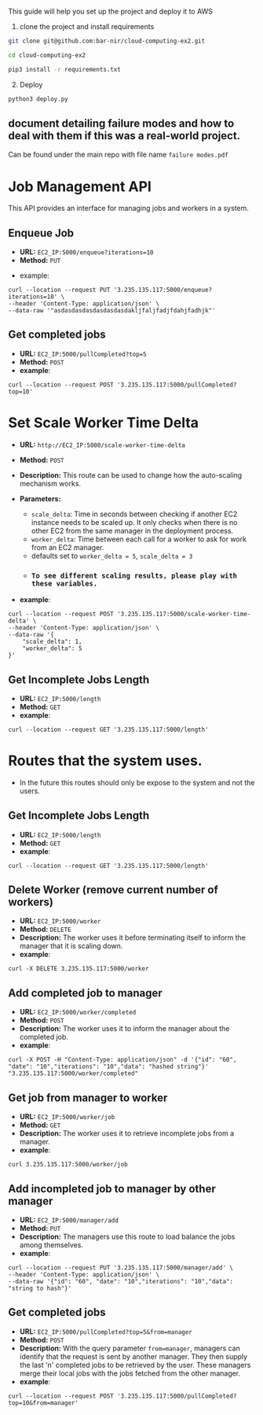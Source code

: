 This guide will help you set up the project and deploy it to AWS

1. clone the project and install requirements

```bash
git clone git@github.com:bar-nir/cloud-computing-ex2.git
```

```bash
cd cloud-computing-ex2
```

```bash
pip3 install -r requirements.txt
```

2. Deploy

```bash
python3 deploy.py
```

## document detailing failure modes and how to deal with them if this was a real-world project.

Can be found under the main repo with file name `failure modes.pdf`

# Job Management API

This API provides an interface for managing jobs and workers in a system.

## Enqueue Job

- **URL:** `EC2_IP:5000/enqueue?iterations=10`
- **Method:** `PUT`

* example:

```
curl --location --request PUT '3.235.135.117:5000/enqueue?iterations=10' \
--header 'Content-Type: application/json' \
--data-raw '"asdasdasdasdasdasdasdakljfaljfadjfdahjfadhjk"'
```

## Get completed jobs

- **URL:** `EC2_IP:5000/pullCompleted?top=5`
- **Method:** `POST`
- **example**:

```
curl --location --request POST '3.235.135.117:5000/pullCompleted?top=10'
```

# Set Scale Worker Time Delta

- **URL:** `http://EC2_IP:5000/scale-worker-time-delta`
- **Method:** `POST`

- **Description:**
  This route can be used to change how the auto-scaling mechanism works.

- **Parameters:**

  - `scale_delta`: Time in seconds between checking if another EC2 instance needs to be scaled up. It only checks when there is no other EC2 from the same manager in the deployment process.
  - `worker_delta`: Time between each call for a worker to ask for work from an EC2 manager.
  - defaults set to `worker_delta = 5`, `scale_delta = 3`
  - ### `To see different scaling results, please play with these variables.`

- **example**:

```
curl --location --request POST '3.235.135.117:5000/scale-worker-time-delta' \
--header 'Content-Type: application/json' \
--data-raw '{
    "scale_delta": 1,
    "worker_delta": 5
}'
```

## Get Incomplete Jobs Length

- **URL:** `EC2_IP:5000/length`
- **Method:** `GET`
- **example**:

```
curl --location --request GET '3.235.135.117:5000/length'
```

# Routes that the system uses.

- In the future this routes should only be expose to the system and not the users.

## Get Incomplete Jobs Length

- **URL:** `EC2_IP:5000/length`
- **Method:** `GET`
- **example**:

```
curl --location --request GET '3.235.135.117:5000/length'
```

## Delete Worker (remove current number of workers)

- **URL:** `EC2_IP:5000/worker`
- **Method:** `DELETE`
- **Description:**
  The worker uses it before terminating itself to inform the manager that it is scaling down.
- **example**:

```
curl -X DELETE 3.235.135.117:5000/worker
```

## Add completed job to manager

- **URL:** `EC2_IP:5000/worker/completed`
- **Method:** `POST`
- **Description:**
  The worker uses it to inform the manager about the completed job.
- **example**:

```
curl -X POST -H "Content-Type: application/json" -d '{"id": "60", "date": "10","iterations": "10","data": "hashed string"}' "3.235.135.117:5000/worker/completed"
```

## Get job from manager to worker

- **URL:** `EC2_IP:5000/worker/job`
- **Method:** `GET`
- **Description:**
  The worker uses it to retrieve incomplete jobs from a manager.
- **example**:

```
curl 3.235.135.117:5000/worker/job
```

## Add incompleted job to manager by other manager

- **URL:** `EC2_IP:5000/manager/add`
- **Method:** `PUT`
- **Description:**
  The managers use this route to load balance the jobs among themselves.
- **example**:

```
curl --location --request PUT '3.235.135.117:5000/manager/add' \
--header 'Content-Type: application/json' \
--data-raw '{"id": "60", "date": "10","iterations": "10","data": "string to hash"}'
```

## Get completed jobs

- **URL:** `EC2_IP:5000/pullCompleted?top=5&from=manager`
- **Method:** `POST`
- **Description:**
  With the query parameter `from=manager`, managers can identify that the request is sent by another manager. They then supply the last 'n' completed jobs to be retrieved by the user. These managers merge their local jobs with the jobs fetched from the other manager.
- **example**:

```
curl --location --request POST '3.235.135.117:5000/pullCompleted?top=10&from=manager'
```
